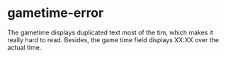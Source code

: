 gametime-error
==============

The gametime  displays duplicated text most of the tim, which makes it really hard to read. Besides, the game time field displays XX:XX over the actual time.
